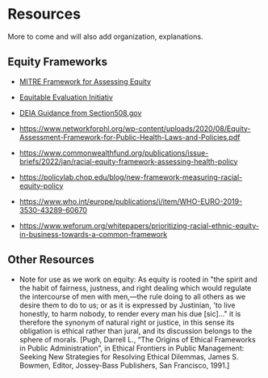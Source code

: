 # Resources
More to come and will also add organization, explanations.

## Equity Frameworks

- [MITRE Framework for Assessing Equity](https://github.com/w3c/equity-cg/blob/main/resources/A-Framework-for-Assessing-equity-in-federal-programs-and-Policies-V4a.pdf)
  
- [Equitable Evaluation Initiativ](https://www.equitableeval.org/framework)

- [DEIA Guidance from Section508.gov](https://www.section508.gov/manage/deia-guidance/)

- https://www.networkforphl.org/wp-content/uploads/2020/08/Equity-Assessment-Framework-for-Public-Health-Laws-and-Policies.pdf

- https://www.commonwealthfund.org/publications/issue-briefs/2022/jan/racial-equity-framework-assessing-health-policy

- https://policylab.chop.edu/blog/new-framework-measuring-racial-equity-policy

- https://www.who.int/europe/publications/i/item/WHO-EURO-2019-3530-43289-60670
  
- https://www.weforum.org/whitepapers/prioritizing-racial-ethnic-equity-in-business-towards-a-common-framework 

## Other Resources

- Note for use as we work on equity: As equity is rooted in "the spirit and the habit of fairness, justness, and right dealing which would regulate the intercourse of men with men,—the rule doing to all others as we desire them to do to us; or as it is expressed by Justinian, 'to live honestly, to harm nobody, to render every man his due [sic]…" it is therefore the synonym of natural right or justice, in this sense its obligation is ethical rather than jural, and its discussion belongs to the sphere of morals. [Pugh, Darrell L., “The Origins of Ethical Frameworks in Public Administration”, in
Ethical Frontiers in Public Management: Seeking New Strategies for Resolving
Ethical Dilemmas, James S. Bowmen, Editor, Jossey-Bass Publishers, San Francisco,
1991.]
